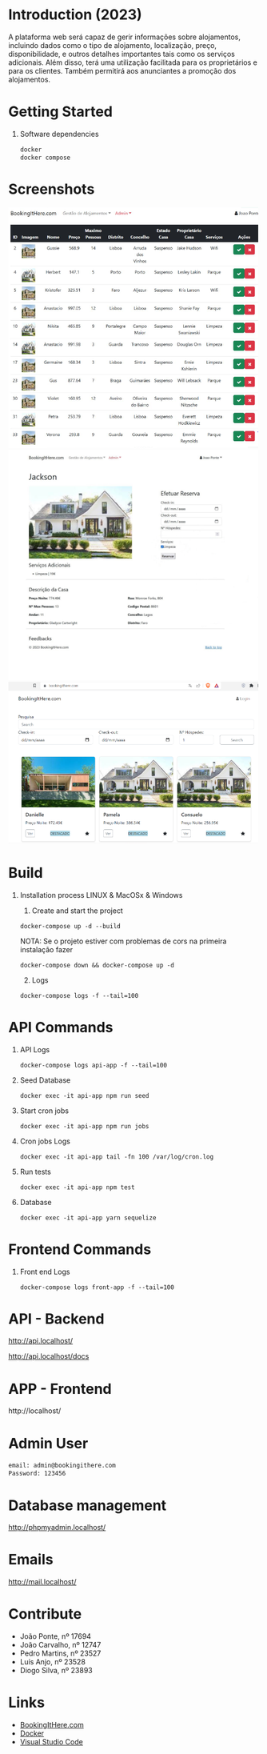 # Introduction (2023)
A plataforma web será capaz de gerir informações sobre alojamentos, incluindo dados como o tipo de alojamento, localização, preço, disponibilidade, e outros detalhes importantes tais como os serviços adicionais. Além disso, terá uma utilização facilitada para os proprietários e para os clientes. Também permitirá aos anunciantes a promoção dos alojamentos.

# Getting Started
1. Software dependencies

   ```
   docker
   docker compose
   ```
# Screenshots

<img src="https://github.com/L-Anjo/BookingItNodeReact/blob/main/BookingItHere/1.PNG"  width="500" />
<img src="https://github.com/L-Anjo/BookingItNodeReact/blob/main/BookingItHere/2.jpg"  width="500" />
<img src="https://github.com/L-Anjo/BookingItNodeReact/blob/main/BookingItHere/3.PNG"  width="500" />

# Build

1. Installation process LINUX & MacOSx & Windows
   1. Create and start the project
   ```shell
   docker-compose up -d --build
   ```
   NOTA: Se o projeto estiver com problemas de cors na primeira instalação fazer
   ```shell
   docker-compose down && docker-compose up -d
   ```
   
   2. Logs
   ```shell
   docker-compose logs -f --tail=100
   ```

# API Commands
1. API Logs
   ```shell
   docker-compose logs api-app -f --tail=100
   ```

2. Seed Database
   ```shell
   docker exec -it api-app npm run seed
   ```

3. Start cron jobs
   ```shell
   docker exec -it api-app npm run jobs
   ```

4. Cron jobs Logs
   ```shell
   docker exec -it api-app tail -fn 100 /var/log/cron.log
   ```

5. Run tests
   ```shell
   docker exec -it api-app npm test
   ```

6. Database
   ```shell
   docker exec -it api-app yarn sequelize
   ```

# Frontend Commands
1. Front end Logs
   ```shell
   docker-compose logs front-app -f --tail=100
   ```

# API - Backend

   http://api.localhost/

   http://api.localhost/docs

# APP - Frontend

   http://localhost/

# Admin User
  ```
  email: admin@bookingithere.com
  Password: 123456
  ```

# Database management

   http://phpmyadmin.localhost/

# Emails

   http://mail.localhost/

# Contribute

- João Ponte, nº 17694
- João Carvalho, nº 12747
- Pedro Martins, nº 23527
- Luís Anjo, nº 23528
- Diogo Silva, nº 23893

# Links

- [BookingItHere.com](https://BookingItHere.com)
- [Docker](https://docker.com)
- [Visual Studio Code](https://github.com/Microsoft/vscode)
